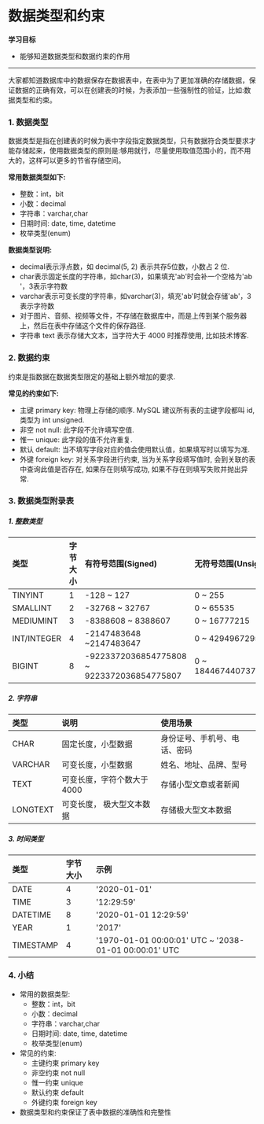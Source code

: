 # 数据类型和约束

**学习目标**

* 能够知道数据类型和数据约束的作用

---

大家都知道数据库中的数据保存在数据表中，在表中为了更加准确的存储数据，保证数据的正确有效，可以在创建表的时候，为表添加一些强制性的验证，比如:数据类型和约束。

### 1. 数据类型

数据类型是指在创建表的时候为表中字段指定数据类型，只有数据符合类型要求才能存储起来，使用数据类型的原则是:够用就行，尽量使用取值范围小的，而不用大的，这样可以更多的节省存储空间。

**常用数据类型如下:**

* 整数：int，bit
* 小数：decimal
* 字符串：varchar,char
* 日期时间: date, time, datetime
* 枚举类型\(enum\)

**数据类型说明:**

* decimal表示浮点数，如 decimal\(5, 2\) 表示共存5位数，小数占 2 位.
* char表示固定长度的字符串，如char\(3\)，如果填充'ab'时会补一个空格为'ab '，3表示字符数
* varchar表示可变长度的字符串，如varchar\(3\)，填充'ab'时就会存储'ab'，3表示字符数
* 对于图片、音频、视频等文件，不存储在数据库中，而是上传到某个服务器上，然后在表中存储这个文件的保存路径.
* 字符串 text 表示存储大文本，当字符大于 4000 时推荐使用, 比如技术博客.

### 2. 数据约束

约束是指数据在数据类型限定的基础上额外增加的要求.

**常见的约束如下:**

* 主键 primary key: 物理上存储的顺序. MySQL 建议所有表的主键字段都叫 id, 类型为 int unsigned.
* 非空 not null: 此字段不允许填写空值.
* 惟一 unique: 此字段的值不允许重复.
* 默认 default: 当不填写字段对应的值会使用默认值，如果填写时以填写为准.
* 外键 foreign key: 对关系字段进行约束, 当为关系字段填写值时, 会到关联的表中查询此值是否存在, 如果存在则填写成功, 如果不存在则填写失败并抛出异常.

### 3. 数据类型附录表

##### 1. 整数类型 

| 类型 | 字节大小 | 有符号范围\(Signed\) | 无符号范围\(Unsigned\) |
| :--- | :--- | :--- | :--- |
| TINYINT | 1 | -128 ~ 127 | 0 ~ 255 |
| SMALLINT | 2 | -32768 ~ 32767 | 0 ~ 65535 |
| MEDIUMINT | 3 | -8388608 ~ 8388607 | 0 ~ 16777215 |
| INT/INTEGER | 4 | -2147483648 ~2147483647 | 0 ~ 4294967295 |
| BIGINT | 8 | -9223372036854775808 ~ 9223372036854775807 | 0 ~ 18446744073709551615 |

##### 2. 字符串 

| 类型 | 说明 | 使用场景 |
| :--- | :--- | :--- |
| CHAR | 固定长度，小型数据 | 身份证号、手机号、电话、密码 |
| VARCHAR | 可变长度，小型数据 | 姓名、地址、品牌、型号 |
| TEXT | 可变长度，字符个数大于 4000 | 存储小型文章或者新闻 |
| LONGTEXT | 可变长度， 极大型文本数据 | 存储极大型文本数据 |

##### 3. 时间类型 

| 类型 | 字节大小 | 示例 |
| :--- | :--- | :--- |
| DATE | 4 | '2020-01-01' |
| TIME | 3 | '12:29:59' |
| DATETIME | 8 | '2020-01-01 12:29:59' |
| YEAR | 1 | '2017' |
| TIMESTAMP | 4 | '1970-01-01 00:00:01' UTC ~ '2038-01-01 00:00:01' UTC |

### 4. 小结

* 常用的数据类型:
  * 整数：int，bit
  * 小数：decimal
  * 字符串：varchar,char
  * 日期时间: date, time, datetime
  * 枚举类型\(enum\)
* 常见的约束:
  * 主键约束 primary key
  * 非空约束 not null
  * 惟一约束 unique
  * 默认约束 default
  * 外键约束 foreign key
* 数据类型和约束保证了表中数据的准确性和完整性




